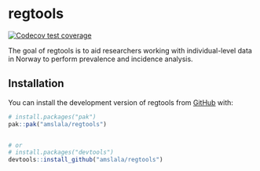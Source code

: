
<!-- README.md is generated from README.Rmd. Please edit that file -->

# regtools

<!-- badges: start -->

[![Codecov test
coverage](https://codecov.io/gh/amslala/regtools/graph/badge.svg)](https://app.codecov.io/gh/amslala/regtools)
<!-- badges: end -->

The goal of regtools is to aid researchers working with individual-level
data in Norway to perform prevalence and incidence analysis.

## Installation

You can install the development version of regtools from
[GitHub](https://github.com/) with:

``` r
# install.packages("pak")
pak::pak("amslala/regtools")


# or 
# install.packages("devtools")
devtools::install_github("amslala/regtools")
```
